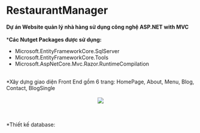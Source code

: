 # RestaurantManager
<b>Dự án Website quản lý nhà hàng sử dụng công nghệ ASP.NET with MVC</b>
<br><br>
*<b>Các Nutget Packages được sử dụng:</b><br>
<ul>
        <li>Microsoft.EntityFrameworkCore.SqlServer</li>
        <li>Microsoft.EntityFrameworkCore.Tools</li>
        <li>Microsoft.AspNetCore.Mvc.Razor.RuntimeCompilation</li>
    </ul>
<br>
*Xây dựng giao diện Front End gồm 6 trang: HomePage, About, Menu, Blog, Contact, BlogSingle
<br><br>
<div align="center"> 
    <img src="https://user-images.githubusercontent.com/70925960/98514281-c8daf480-229b-11eb-9bf8-59f42ecc06d9.png"</img> 
</div> 
<br><br>

*Thiết kế database:<br><br>



